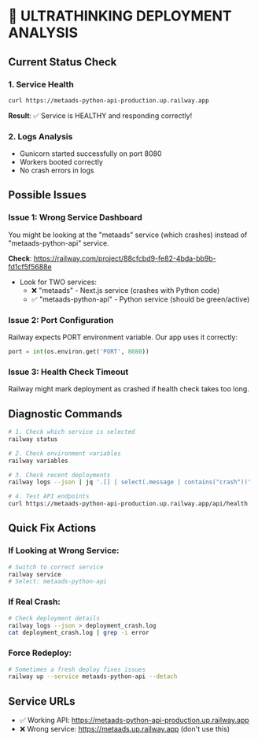 # 🧠 ULTRATHINKING DEPLOYMENT ANALYSIS

## Current Status Check

### 1. Service Health
```bash
curl https://metaads-python-api-production.up.railway.app
```
**Result**: ✅ Service is HEALTHY and responding correctly!

### 2. Logs Analysis
- Gunicorn started successfully on port 8080
- Workers booted correctly
- No crash errors in logs

## Possible Issues

### Issue 1: Wrong Service Dashboard
You might be looking at the "metaads" service (which crashes) instead of "metaads-python-api" service.

**Check**: https://railway.com/project/88cfcbd9-fe82-4bda-bb9b-fd1cf5f5688e
- Look for TWO services:
  - ❌ "metaads" - Next.js service (crashes with Python code)
  - ✅ "metaads-python-api" - Python service (should be green/active)

### Issue 2: Port Configuration
Railway expects PORT environment variable. Our app uses it correctly:
```python
port = int(os.environ.get('PORT', 8080))
```

### Issue 3: Health Check Timeout
Railway might mark deployment as crashed if health check takes too long.

## Diagnostic Commands

```bash
# 1. Check which service is selected
railway status

# 2. Check environment variables
railway variables

# 3. Check recent deployments
railway logs --json | jq '.[] | select(.message | contains("crash"))'

# 4. Test API endpoints
curl https://metaads-python-api-production.up.railway.app/api/health
```

## Quick Fix Actions

### If Looking at Wrong Service:
```bash
# Switch to correct service
railway service
# Select: metaads-python-api
```

### If Real Crash:
```bash
# Check deployment details
railway logs --json > deployment_crash.log
cat deployment_crash.log | grep -i error
```

### Force Redeploy:
```bash
# Sometimes a fresh deploy fixes issues
railway up --service metaads-python-api --detach
```

## Service URLs
- ✅ Working API: https://metaads-python-api-production.up.railway.app
- ❌ Wrong service: https://metaads.up.railway.app (don't use this)